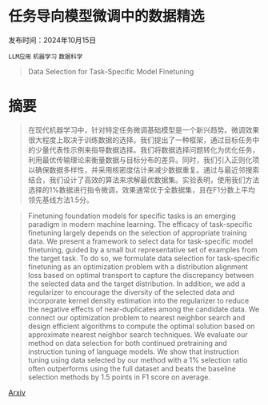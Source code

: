 # 任务导向模型微调中的数据精选

发布时间：2024年10月15日

`LLM应用` `机器学习` `数据科学`

> Data Selection for Task-Specific Model Finetuning

# 摘要

> 在现代机器学习中，针对特定任务微调基础模型是一个新兴趋势。微调效果很大程度上取决于训练数据的选择。我们提出了一种框架，通过目标任务中的少量代表性示例来指导数据选择。我们将数据选择问题转化为优化任务，利用最优传输理论来衡量数据与目标分布的差异。同时，我们引入正则化项以确保数据多样性，并采用核密度估计来减少数据重复。通过与最近邻搜索结合，我们设计了高效的算法来求解最优数据集。实验表明，使用我们方法选择的1%数据进行指令微调，效果通常优于全数据集，且在F1分数上平均领先基线方法1.5分。

> Finetuning foundation models for specific tasks is an emerging paradigm in modern machine learning. The efficacy of task-specific finetuning largely depends on the selection of appropriate training data. We present a framework to select data for task-specific model finetuning, guided by a small but representative set of examples from the target task. To do so, we formulate data selection for task-specific finetuning as an optimization problem with a distribution alignment loss based on optimal transport to capture the discrepancy between the selected data and the target distribution. In addition, we add a regularizer to encourage the diversity of the selected data and incorporate kernel density estimation into the regularizer to reduce the negative effects of near-duplicates among the candidate data. We connect our optimization problem to nearest neighbor search and design efficient algorithms to compute the optimal solution based on approximate nearest neighbor search techniques. We evaluate our method on data selection for both continued pretraining and instruction tuning of language models. We show that instruction tuning using data selected by our method with a 1% selection ratio often outperforms using the full dataset and beats the baseline selection methods by 1.5 points in F1 score on average.

[Arxiv](https://arxiv.org/abs/2410.11303)